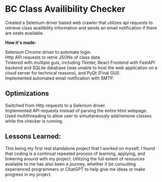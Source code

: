 # BC Class Availibility Checker  
Created a Selenium driver based web crawler that utilizes api requests to retrieve class availibility information and sends an email notification if there are seats available.  

**How it's made:**  

Selenium Chrome driver to automate login.  
Http API requests to retrie JSONs of class data.  
Tinkered with multiple guis, including Tkinter, React Frontend with FastAPI backend and SQLite database (was unable to host the web application on a cloud server for technical reasons), and PyQt (Final GUI).  
Implemented automated email notification with SMTP.  

## Optimizations  

Switched from Http requests to a Selenium driver.  
Implemented API requests instead of parsing the entire html webpage.  
Used multithreading to allow user to simultaneously add/remove classes while the checker is running.  

## Lessons Learned:  

This being my first real standalone project that I worked on myself, I found that coding is a continual repeated process of learning, applying, and tinkering around with my project. Utilizing the full extent of resources available to me has also been a journey, whether it be consulting experienced programmers or ChatGPT to help give me ideas or make progress in my project.  
